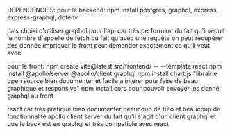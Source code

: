 DEPENDENCIES:
pour le backend:
npm install postgres, graphql, express, express-graphql, dotenv

j'ais choisi d'utiliser graphql pour l'api car très performant du fait qu'il reduit le nombre d'appelle de fetch du fait qu'avec une requête on peut recupérer des donnée impriquer le front peut demander exactement ce qu'il veut avec.


pour le front:
npm create vite@latest src/frontend/ -- --template react
npm install @apollo/server @apollo/client graphql
npm install chart.js "librairie open source bien documenter et facile a interer pour faire de beau graphique et responsive"
npm install cors pour pouvoir envoyer les donné graphql au front

react car très pratique bien documenter beaucoup de tuto et beaucoup de fonctionnalité
apollo client server du fait qu'il s'agit d'un client graphql et que le back est en graphql et très compatible avec react